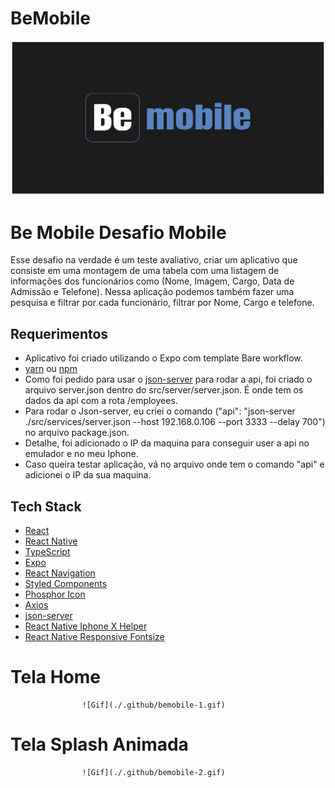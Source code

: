 # BeMobile

![Cover](./.github/cover.png)

# Be Mobile Desafio Mobile
Esse desafio na verdade é um teste avaliativo, criar um aplicativo que 
consiste em uma montagem de uma tabela com uma listagem de informações 
dos funcionários como (Nome, Imagem, Cargo, Data de Admissão e Telefone). 
Nessa aplicação podemos também fazer uma pesquisa e filtrar por cada 
funcionário, filtrar por Nome, Cargo e telefone.

## Requerimentos
- Aplicativo foi criado utilizando o Expo com template Bare workflow.
- [yarn](https://yarnpkg.com/getting-started/install) ou [npm](https://www.npmjs.com)
- Como foi pedido para usar o [json-server](https://github.com/typicode/json-server) para rodar a api, foi criado o arquivo server.json dentro do src/server/server.json. É onde tem os dados da api com a rota /employees.
- Para rodar o Json-server, eu criei o comando ("api": "json-server ./src/services/server.json --host 192.168.0.106 --port 3333 --delay 700") no arquivo package.json.
- Detalhe, foi adicionado o IP da maquina para conseguir user a api no emulador e no meu Iphone.
- Caso queira testar aplicação, vá no arquivo onde tem o comando "api" e adicionei o IP da sua maquina.

## Tech Stack

- [React](https://reactjs.org)
- [React Native](https://reactnative.dev)
- [TypeScript](https://www.typescriptlang.org)
- [Expo](https://expo.dev)
- [React Navigation](https://reactnavigation.org)
- [Styled Components](https://styled-components.com/)
- [Phosphor Icon](https://phosphoricons.com/)
- [Axios](https://www.npmjs.com/package/axios)
- [json-server](https://github.com/typicode/json-server)
- [React Native Iphone X Helper](https://www.npmjs.com/package/react-native-iphone-x-helper)
- [React Native Responsive Fontsize](https://www.npmjs.com/package/react-native-responsive-fontsize)

# Tela Home

                    ![Gif](./.github/bemobile-1.gif)


# Tela Splash Animada

                    ![Gif](./.github/bemobile-2.gif)
